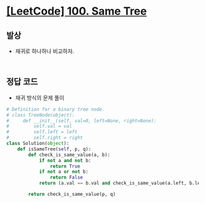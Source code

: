 # [[LeetCode] 100. Same Tree](https://leetcode.com/problems/same-tree/)

## 발상

- 재귀로 하나하나 비교하자.

## <br>정답 코드

- 재귀 방식의 문제 풀이

```python
# Definition for a binary tree node.
# class TreeNode(object):
#     def __init__(self, val=0, left=None, right=None):
#         self.val = val
#         self.left = left
#         self.right = right
class Solution(object):
    def isSameTree(self, p, q):
        def check_is_same_value(a, b):
            if not a and not b:
                return True
            if not a or not b:
                return False
            return (a.val == b.val and check_is_same_value(a.left, b.left) and check_is_same_value(a.right, b.right))

        return check_is_same_value(p, q)

```
